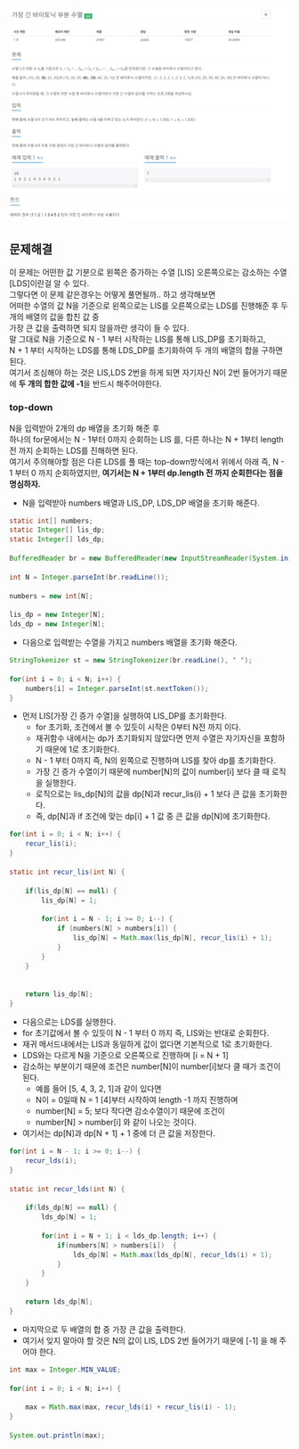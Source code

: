 ![img.png](img.png)
![img_1.png](img_1.png)


## 문제해결
이 문제는 어떤한 값 기분으로 왼쪽은 증가하는 수열 [LIS] 오른쪽으로는 감소하는 수열[LDS]이란걸 알 수 있다.   
그렇다면 이 문제 같은경우는 어떻게 풀면될까.. 하고 생각해보면  
어떠한 수열의 값 N을 기준으로 왼쪽으로는 LIS를 오른쪽으로는 LDS를 진행해준 후 두 개의 배열의 값을 합친 값 중   
가장 큰 값을 출력하면 되지 않을까란 생각이 들 수 있다.   
말 그대로 N을 기준으로 N - 1 부터 시작하는 LIS를 통해 LIS_DP를 초기화하고,    
N + 1 부터 시작하는 LDS를 통해 LDS_DP를 초기화하여 두 개의 배열의 합을 구하면 된다.   
여기서 조심해야 하는 것은 LIS,LDS 2번을 하게 되면 자기자신 N이 2번 들어가기 때문에 **두 개의 합한 값에 -1**을 반드시 해주어야한다.   

### top-down
N을 입력받아 2개의 dp 배열을 초기화 해준 후   
하나의 for문에서는 N - 1부터 0까지 순회하는 LIS 를, 다른 하나는 N + 1부터  length 전 까지 순회하는 LDS를 진해하면 된다.   
여기서 주의해야할 점은 다른 LDS를 풀 때는 top-down방식에서 위에서 아래 즉, N - 1 부터 0 까지 순회하였지만, **여기서는 N + 1부터 dp.length 전 까지
순회한다는 점을 명심하자.** 

- N을 입력받아 numbers 배열과 LIS_DP, LDS_DP 배열을 초기화 해준다.
```java
static int[] numbers;
static Integer[] lis_dp;
static Integer[] lds_dp;

BufferedReader br = new BufferedReader(new InputStreamReader(System.in));

int N = Integer.parseInt(br.readLine());

numbers = new int[N];

lis_dp = new Integer[N];
lds_dp = new Integer[N];
```
- 다음으로 입력받는 수열을 가지고 numbers 배열을 초기화 해준다.
```java
StringTokenizer st = new StringTokenizer(br.readLine(), " ");

for(int i = 0; i < N; i++) {
    numbers[i] = Integer.parseInt(st.nextToken());
}
```
- 먼저 LIS[가장 긴 증가 수열]을 실행하여 LIS_DP를 초기화한다.
  - for 초기화, 조건에서 볼 수 있듯이 시작은 0부터 N전 까지 이다.
  - 재귀함수 내에서는 dp가 초기화되지 않았다면 먼저 수열은 자기자신을 포함하기 때문에 1로 초기화한다.
  - N - 1 부터 0까지 즉, N의 왼쪽으로 진행하며 LIS를 찾아 dp를 초기화한다.
  - 가장 긴 증가 수열이기 때문에 number[N]의 값이 number[i] 보다 클 때 로직을 실행한다.
  - 로직으로는 lis_dp[N]의 값을 dp[N]과 recur_lis(i) + 1 보다 큰 값을 초기화한다.   
  - 즉, dp[N]과 if 조건에 맞는 dp[i] + 1 값 중 큰 값을 dp[N]에 초기화한다.  
```java
for(int i = 0; i < N; i++) {
    recur_lis(i);
}

static int recur_lis(int N) {

    if(lis_dp[N] == null) {
        lis_dp[N] = 1;

        for(int i = N - 1; i >= 0; i--) {
            if (numbers[N] > numbers[i]) {
                lis_dp[N] = Math.max(lis_dp[N], recur_lis(i) + 1);
            }
        }
    }


    return lis_dp[N];
}
```
- 다음으로는 LDS를 실행한다.
- for 초기값에서 볼 수 있듯이 N - 1 부터 0 까지 즉, LIS와는 반대로 순회한다.
- 재귀 메서드내에서는 LIS과 동일하게 값이 없다면 기본적으로 1로 초기화한다.
- LDS와는 다르게 N을 기준으로 오른쪽으로 진행하며 [i = N + 1]
- 감소하는 부분이기 때문에 조건은  number[N]이 number[i]보다 클 때가 조건이 된다.   
  - 예를 들어 [5, 4, 3, 2, 1]과 같이 있다면 
  - N이 = 0일때 N = 1 [4]부터 시작하여 length -1 까지 진행하며   
  - number[N] = 5; 보다 작다면 감소수열이기 때문에 조건이
  - number[N] > number[i] 와 같이 나오는 것이다.  
- 여기서는  dp[N]과 dp[N + 1] + 1 중에 더 큰 값을 저장한다.
```java
for(int i = N - 1; i >= 0; i--) {
    recur_lds(i);
}

static int recur_lds(int N) {

    if(lds_dp[N] == null) {
        lds_dp[N] = 1;
    
        for(int i = N + 1; i < lds_dp.length; i++) {
            if(numbers[N] > numbers[i])  {
                lds_dp[N] = Math.max(lds_dp[N], recur_lds(i) + 1);
            }
        }
    }

    return lds_dp[N];
}

```
- 마지막으로 두 배열의 합 중 가장 큰 값을 출력한다.
- 여기서 잊지 말아야 할 것은 N의 값이 LIS, LDS 2번 들어가기 때문에 [-1] 을 해 주어야 한다.
```java
int max = Integer.MIN_VALUE;

for(int i = 0; i < N; i++) {

    max = Math.max(max, recur_lds(i) + recur_lis(i) - 1);
}

System.out.println(max);
```
